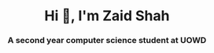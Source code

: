 <h1 align="center">Hi 👋, I'm Zaid Shah</h1>
<h3 align="center">A second year computer science student at UOWD</h3>

